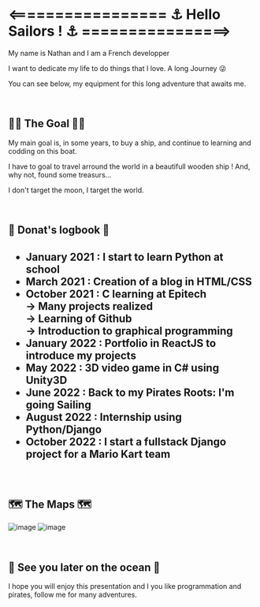 <h1> <================= ⚓ Hello Sailors ! ⚓ ================> </h1>
  
  <p> My name is Nathan and I am a French developper </p>
  <p> I want to dedicate my life to do things that I love. A long Journey 😜 </p>
  <p> You can see below, my equipment for this long adventure that awaits me. </p>
  
  <br>
  
  <h2> 🏴‍☠️ The Goal 🏴‍☠️ </h2>
  <p> My main goal is, in some years, to buy a ship, and continue to learning and codding on this boat. </p>
  <p> I have to goal to travel arround the world in a beautifull wooden ship ! And, why not, found some treasurs... </p>
  <p> I don't target the moon, I target the world. </p>
  
  <br>
  
  <h2> 📖 Donat's logbook 📖 <h2>
    <ul>
      <li><strong>January 2021 : </strong>I start to learn Python at school</li>
      <li><strong>March 2021 : </strong>Creation of a blog in HTML/CSS</li>
      <li><strong>October 2021 : </strong>C learning at Epitech<br>
        -> Many projects realized<br>
        -> Learning of Github<br>
        -> Introduction to graphical programming</li>
      <li><strong>January 2022 : </strong>Portfolio in ReactJS to introduce my projects</li>
      <li><strong>May 2022 : </strong>3D video game in C# using Unity3D</li>
      <li><strong>June 2022 : </strong>Back to my Pirates Roots: I'm going Sailing</li>
      <li><strong>August 2022 : </strong>Internship using Python/Django</li>
      <li><strong>October 2022 : </strong>I start a fullstack Django project for a Mario Kart team</li>
    </ul>
  
  <br>

  <h2> 🗺️ The Maps 🗺️ </h2>

  ![image](https://user-images.githubusercontent.com/91681379/198899341-e56437eb-ebba-4727-ae2e-e4b503dffeda.png) ![image](https://user-images.githubusercontent.com/91681379/198899289-5a8fd92a-e571-43aa-8d22-b0455bb1bdf5.png)

  <br>

  <h2> 🌊 See you later on the ocean 🌊 </h2>
  <p>I hope you will enjoy this presentation and I you like programmation and pirates, follow me for many adventures. </p>

<!--
**DonatNathan/DonatNathan** is a ✨ _special_ ✨ repository because its `README.md` (this file) appears on your GitHub profile.

Here are some ideas to get you started:

- 🔭 I’m currently working on ...
- 🌱 I’m currently learning ...
- 👯 I’m looking to collaborate on ...
- 🤔 I’m looking for help with ...
- 💬 Ask me about ...
- 📫 How to reach me: ...
- 😄 Pronouns: ...
- ⚡ Fun fact: ...
-->
